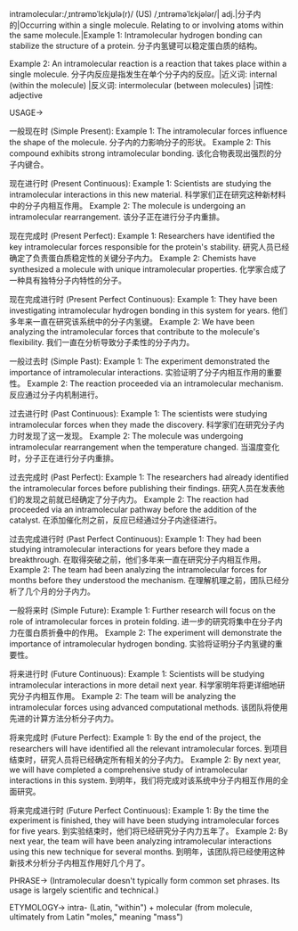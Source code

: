 intramolecular:/ˌɪntrəmɒˈlɛkjʊlə(r)/ (US) /ˌɪntrəməˈlɛkjələr/| adj.|分子内的|Occurring within a single molecule.  Relating to or involving atoms within the same molecule.|Example 1: Intramolecular hydrogen bonding can stabilize the structure of a protein. 分子内氢键可以稳定蛋白质的结构。

Example 2: An intramolecular reaction is a reaction that takes place within a single molecule. 分子内反应是指发生在单个分子内的反应。|近义词: internal (within the molecule) |反义词: intermolecular (between molecules) |词性: adjective


USAGE->

一般现在时 (Simple Present):
Example 1: The intramolecular forces influence the shape of the molecule. 分子内的力影响分子的形状。
Example 2:  This compound exhibits strong intramolecular bonding. 该化合物表现出强烈的分子内键合。


现在进行时 (Present Continuous):
Example 1: Scientists are studying the intramolecular interactions in this new material. 科学家们正在研究这种新材料中的分子内相互作用。
Example 2: The molecule is undergoing an intramolecular rearrangement. 该分子正在进行分子内重排。


现在完成时 (Present Perfect):
Example 1: Researchers have identified the key intramolecular forces responsible for the protein's stability. 研究人员已经确定了负责蛋白质稳定性的关键分子内力。
Example 2: Chemists have synthesized a molecule with unique intramolecular properties. 化学家合成了一种具有独特分子内特性的分子。


现在完成进行时 (Present Perfect Continuous):
Example 1: They have been investigating intramolecular hydrogen bonding in this system for years. 他们多年来一直在研究该系统中的分子内氢键。
Example 2:  We have been analyzing the intramolecular forces that contribute to the molecule's flexibility. 我们一直在分析导致分子柔性的分子内力。


一般过去时 (Simple Past):
Example 1: The experiment demonstrated the importance of intramolecular interactions. 实验证明了分子内相互作用的重要性。
Example 2: The reaction proceeded via an intramolecular mechanism. 反应通过分子内机制进行。


过去进行时 (Past Continuous):
Example 1:  The scientists were studying intramolecular forces when they made the discovery. 科学家们在研究分子内力时发现了这一发现。
Example 2:  The molecule was undergoing intramolecular rearrangement when the temperature changed. 当温度变化时，分子正在进行分子内重排。


过去完成时 (Past Perfect):
Example 1:  The researchers had already identified the intramolecular forces before publishing their findings. 研究人员在发表他们的发现之前就已经确定了分子内力。
Example 2: The reaction had proceeded via an intramolecular pathway before the addition of the catalyst. 在添加催化剂之前，反应已经通过分子内途径进行。


过去完成进行时 (Past Perfect Continuous):
Example 1: They had been studying intramolecular interactions for years before they made a breakthrough. 在取得突破之前，他们多年来一直在研究分子内相互作用。
Example 2: The team had been analyzing the intramolecular forces for months before they understood the mechanism.  在理解机理之前，团队已经分析了几个月的分子内力。


一般将来时 (Simple Future):
Example 1:  Further research will focus on the role of intramolecular forces in protein folding.  进一步的研究将集中在分子内力在蛋白质折叠中的作用。
Example 2: The experiment will demonstrate the importance of intramolecular hydrogen bonding.  实验将证明分子内氢键的重要性。


将来进行时 (Future Continuous):
Example 1:  Scientists will be studying intramolecular interactions in more detail next year. 科学家明年将更详细地研究分子内相互作用。
Example 2: The team will be analyzing the intramolecular forces using advanced computational methods. 该团队将使用先进的计算方法分析分子内力。


将来完成时 (Future Perfect):
Example 1: By the end of the project, the researchers will have identified all the relevant intramolecular forces. 到项目结束时，研究人员将已经确定所有相关的分子内力。
Example 2: By next year, we will have completed a comprehensive study of intramolecular interactions in this system. 到明年，我们将完成对该系统中分子内相互作用的全面研究。


将来完成进行时 (Future Perfect Continuous):
Example 1: By the time the experiment is finished, they will have been studying intramolecular forces for five years. 到实验结束时，他们将已经研究分子内力五年了。
Example 2: By next year, the team will have been analyzing intramolecular interactions using this new technique for several months. 到明年，该团队将已经使用这种新技术分析分子内相互作用好几个月了。

PHRASE->
(Intramolecular doesn't typically form common set phrases.  Its usage is largely scientific and technical.)


ETYMOLOGY->
intra- (Latin, "within") + molecular (from molecule, ultimately from Latin "moles," meaning "mass")
